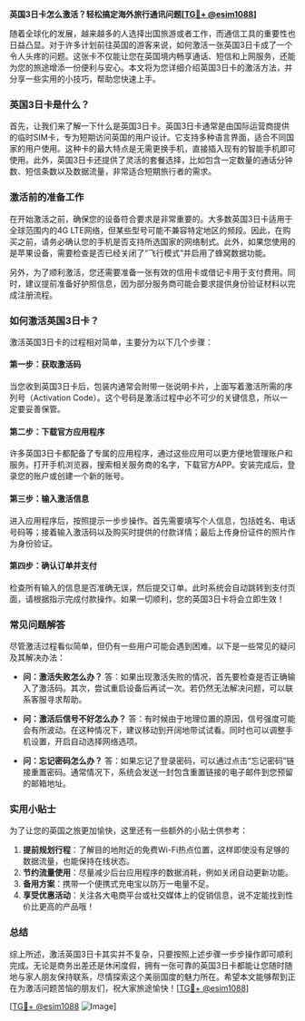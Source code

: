 **英国3日卡怎么激活？轻松搞定海外旅行通讯问题[[TG💪+ @esim1088](https://t.me/s/esim1088)]**

随着全球化的发展，越来越多的人选择出国旅游或者工作，而通信工具的重要性也日益凸显。对于许多计划前往英国的游客来说，如何激活一张英国3日卡成了一个令人头疼的问题。这张卡不仅能让您在英国境内畅享通话、短信和上网服务，还能为您的旅途增添一份便利与安心。本文将为您详细介绍英国3日卡的激活方法，并分享一些实用的小技巧，帮助您快速上手。

### 英国3日卡是什么？

首先，让我们来了解一下什么是英国3日卡。英国3日卡通常是由国际运营商提供的临时SIM卡，专为短期访问英国的用户设计。它支持多种语言界面，适合不同国家的用户使用。这种卡的最大特点是无需更换手机，直接插入现有的智能手机即可使用。此外，英国3日卡还提供了灵活的套餐选择，比如包含一定数量的通话分钟数、短信条数以及数据流量，非常适合短期旅行者的需求。

### 激活前的准备工作

在开始激活之前，确保您的设备符合要求是非常重要的。大多数英国3日卡适用于全球范围内的4G LTE网络，但某些型号可能不兼容特定地区的频段。因此，在购买之前，请务必确认您的手机是否支持所选国家的网络制式。此外，如果您使用的是苹果设备，需要检查是否已经关闭了“飞行模式”并启用了蜂窝数据功能。

另外，为了顺利激活，您还需要准备一张有效的信用卡或借记卡用于支付费用。同时，建议提前准备好护照信息，因为部分服务商可能会要求提供身份验证材料以完成注册流程。

### 如何激活英国3日卡？

激活英国3日卡的过程相对简单，主要分为以下几个步骤：

#### 第一步：获取激活码
当您收到英国3日卡后，包装内通常会附带一张说明卡片，上面写着激活所需的序列号（Activation Code）。这个号码是激活过程中必不可少的关键信息，所以一定要妥善保管。

#### 第二步：下载官方应用程序
许多英国3日卡都配备了专属的应用程序，通过这些应用可以更方便地管理账户和服务。打开手机浏览器，搜索相关服务商的名字，下载官方APP。安装完成后，登录您的账户或创建一个新的账号。

#### 第三步：输入激活信息
进入应用程序后，按照提示一步步操作。首先需要填写个人信息，包括姓名、电话号码等；接着输入激活码以及购买时提供的付款详情；最后上传身份证件的照片作为身份验证。

#### 第四步：确认订单并支付
检查所有输入的信息是否准确无误，然后提交订单。此时系统会自动跳转到支付页面，请根据指示完成付款操作。如果一切顺利，您的英国3日卡将会立即生效！

### 常见问题解答

尽管激活过程看似简单，但仍有一些用户可能会遇到困难。以下是一些常见的疑问及其解决办法：

- **问：激活失败怎么办？**
  答：如果出现激活失败的情况，首先要检查是否正确输入了激活码。其次，尝试重启设备后再试一次。若仍然无法解决问题，可以联系客服寻求帮助。

- **问：激活后信号不好怎么办？**
  答：有时候由于地理位置的原因，信号强度可能会有所波动。在这种情况下，建议移动到开阔地带试试看。同时也可以调整手机设置，开启自动选择网络选项。

- **问：忘记密码怎么办？**
  答：如果忘记了登录密码，可以通过点击“忘记密码”链接重置密码。通常情况下，系统会发送一封包含重置链接的电子邮件到您预留的邮箱地址。

### 实用小贴士

为了让您的英国之旅更加愉快，这里还有一些额外的小贴士供参考：

1. **提前规划行程**：了解目的地附近的免费Wi-Fi热点位置，这样即使没有足够的数据流量，也能保持在线状态。
2. **节约流量使用**：尽量减少后台应用程序的数据消耗，例如关闭自动更新功能。
3. **备用方案**：携带一个便携式充电宝以防万一电量不足。
4. **享受优惠活动**：关注各大电商平台或社交媒体上的促销信息，说不定能找到性价比更高的产品哦！

### 总结

综上所述，激活英国3日卡其实并不复杂，只要按照上述步骤一步步操作即可顺利完成。无论是商务出差还是休闲度假，拥有一张可靠的英国3日卡都能让您随时随地与家人朋友保持联系，尽情探索这个美丽国度的魅力所在。希望本文能够帮到正在为激活问题苦恼的朋友们，祝大家旅途愉快！[[TG💪+ @esim1088](https://t.me/s/esim1088)]

[[TG💪+ @esim1088](https://t.me/s/esim1088) ![Image](https://i.postimg.cc/4NQfJmqS/Snipaste-2025-05-13-00-14-12.png)]